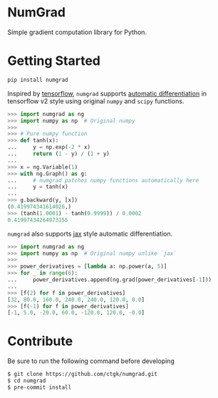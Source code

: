 # NumGrad

Simple gradient computation library for Python.

# Getting Started

```bash
pip install numgrad
```

Inspired by [tensorflow](https://www.tensorflow.org/), `numgrad` supports [automatic differentiation](https://en.wikipedia.org/wiki/Automatic_differentiation) in tensorflow v2 style using original `numpy` and `scipy` functions.

```python
>>> import numgrad as ng
>>> import numpy as np  # Original numpy
>>>
>>> # Pure numpy function
>>> def tanh(x):
...     y = np.exp(-2 * x)
...     return (1 - y) / (1 + y)
...
>>> x = ng.Variable(1)
>>> with ng.Graph() as g:
...     # numgrad patches numpy functions automatically here
...     y = tanh(x)
...
>>> g.backward(y, [x])
(0.419974341614026,)
>>> (tanh(1.0001) - tanh(0.9999)) / 0.0002
0.41997434264973155
```

`numgrad` also supports [jax](https://github.com/google/jax) style automatic differentiation.

```python
>>> import numgrad as ng
>>> import numpy as np  # Original numpy unlike `jax`
>>>
>>> power_derivatives = [lambda a: np.power(a, 5)]
>>> for _ in range(6):
...     power_derivatives.append(ng.grad(power_derivatives[-1]))
...
>>> [f(2) for f in power_derivatives]
[32, 80.0, 160.0, 240.0, 240.0, 120.0, 0.0]
>>> [f(-1) for f in power_derivatives]
[-1, 5.0, -20.0, 60.0, -120.0, 120.0, -0.0]
```

# Contribute

Be sure to run the following command before developing

```bash
$ git clone https://github.com/ctgk/numgrad.git
$ cd numgrad
$ pre-commit install
```
